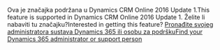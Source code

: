 <span data-ttu-id="e4f69-101">Ova je značajka podržana u Dynamics CRM Online 2016 Update 1.</span><span class="sxs-lookup"><span data-stu-id="e4f69-101">This feature is supported in Dynamics CRM Online 2016 Update 1.</span></span> <span data-ttu-id="e4f69-102">Želite li nabaviti tu značajku?</span><span class="sxs-lookup"><span data-stu-id="e4f69-102">Interested in getting this feature?</span></span> [<span data-ttu-id="e4f69-103">Pronađite svojeg administratora sustava Dynamics 365 ili osobu za podršku</span><span class="sxs-lookup"><span data-stu-id="e4f69-103">Find your Dynamics 365 administrator or support person</span></span>](../basics/find-administrator-support.md)
